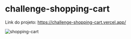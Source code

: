 # challenge-shopping-cart
 Link do projeto: https://challenge-shopping-cart.vercel.app/
 
![shopping-cart](https://github.com/DevLuk4s/challenge-shopping-cart/assets/114165245/7a29316a-e54d-46fb-8ebc-27953a98a393)
